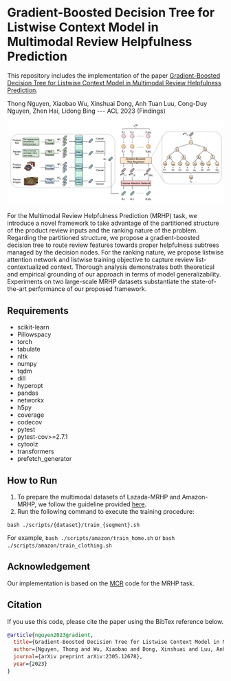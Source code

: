 # Gradient-Boosted Decision Tree for Listwise Context Model in Multimodal Review Helpfulness Prediction

This repository includes the implementation of the paper [Gradient-Boosted Decision Tree for Listwise Context Model in Multimodal Review Helpfulness Prediction](https://arxiv.org/abs/2305.12678).

Thong Nguyen, Xiaobao Wu, Xinshuai Dong, Anh Tuan Luu, Cong-Duy Nguyen, Zhen Hai, Lidong Bing --- ACL 2023 (Findings)

![Teaser image](./asset/teaser.jpg)

For the Multimodal Review Helpfulness Prediction (MRHP) task, we introduce a novel framework to take advantage of the partitioned structure of the product review inputs and the ranking nature of the problem. Regarding the partitioned structure, we propose a gradient-boosted decision tree to route review features towards proper helpfulness subtrees managed by the decision nodes. For the ranking nature, we propose listwise attention network and listwise training objective to capture review list-contextualized context. Thorough analysis demonstrates both theoretical and empirical grounding of our approach in terms of model generalizability. Experiments on two large-scale MRHP datasets substantiate the state-of-the-art performance of our proposed framework.

## Requirements
- scikit-learn
- Pillowspacy
- torch
- tabulate
- nltk
- numpy
- tqdm
- dill
- hyperopt
- pandas
- networkx
- h5py
- coverage
- codecov
- pytest
- pytest-cov>=2.7.1
- cytoolz
- transformers
- prefetch_generator

## How to Run
1. To prepare the multimodal datasets of Lazada-MRHP and Amazon-MRHP, we follow the guideline provided [here](https://github.com/jhliu17/MCR/blob/master/scripts/README.md).
2. Run the following command to execute the training procedure:
```
bash ./scripts/{dataset}/train_{segment}.sh
```
For example,
    ```
    bash ./scripts/amazon/train_home.sh
    ```
    or
    ```
    bash ./scripts/amazon/train_clothing.sh
    ```
    
## Acknowledgement
Our implementation is based on the [MCR](https://github.com/jhliu17/MCR) code for the MRHP task.

## Citation
If you use this code, please cite the paper using the BibTex reference below.
```bibtex
@article{nguyen2023gradient,
  title={Gradient-Boosted Decision Tree for Listwise Context Model in Multimodal Review Helpfulness Prediction},
  author={Nguyen, Thong and Wu, Xiaobao and Dong, Xinshuai and Luu, Anh Tuan and Nguyen, Cong-Duy and Hai, Zhen and Bing, Lidong},
  journal={arXiv preprint arXiv:2305.12678},
  year={2023}
}
```